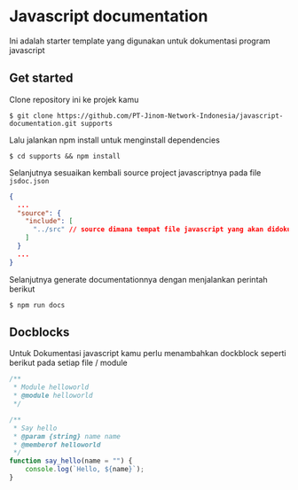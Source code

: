 # Javascript documentation
Ini adalah starter template yang digunakan untuk dokumentasi program javascript

## Get started

Clone repository ini ke projek kamu

```
$ git clone https://github.com/PT-Jinom-Network-Indonesia/javascript-documentation.git supports
```

Lalu jalankan npm install untuk menginstall dependencies

```
$ cd supports && npm install
```

Selanjutnya sesuaikan kembali source project javascriptnya pada file `jsdoc.json` 

```json
{
  ...
  "source": {
    "include": [
      "../src" // source dimana tempat file javascript yang akan didokumentasikan
    ]
  }
  ...
}

```

Selanjutnya generate documentationnya dengan menjalankan perintah berikut

```
$ npm run docs
```


## Docblocks
Untuk Dokumentasi javascript kamu perlu menambahkan dockblock seperti berikut pada setiap file / module

```javascript
/**
 * Module helloworld
 * @module helloworld
 */

/**
 * Say hello
 * @param {string} name name
 * @memberof helloworld
 */
function say_hello(name = "") {
    console.log(`Hello, ${name}`);
}
```